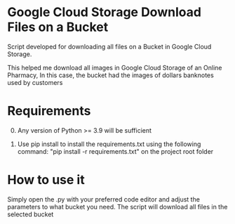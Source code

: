 <h1>Google Cloud Storage Download Files on a Bucket</h1>

Script developed for downloading all files on a Bucket in Google Cloud Storage. 

This helped me download all images in Google Cloud Storage of an Online Pharmacy, In this case, the bucket had the images of dollars banknotes used by customers 

<h1>Requirements</h1>

0. Any version of Python >= 3.9 will be sufficient

1. Use pip install to install the requirements.txt using the following command: "pip install -r requirements.txt" on the project root folder

<h1>How to use it</h1>

Simply open the .py with your preferred code editor and adjust the parameters to what bucket you need. The script will download all files in the selected bucket
